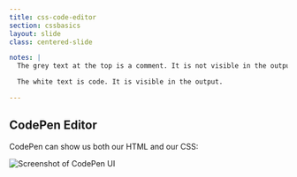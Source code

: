 ```yaml
---
title: css-code-editor
section: cssbasics
layout: slide
class: centered-slide

notes: |
  The grey text at the top is a comment. It is not visible in the output.

  The white text is code. It is visible in the output.

---
```


## CodePen Editor

CodePen can show us both our HTML and our CSS:

![Screenshot of CodePen UI](/Building-the-Web/slides/workshop/cssbasics/images/codepen-css.png)

